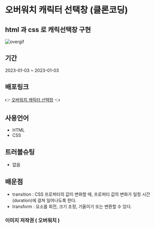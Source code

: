 # 오버워치 캐릭터 선택창 (클론코딩)

## html 과 css 로 캐릭선택창 구현

<img src="https://user-images.githubusercontent.com/84490050/210314726-1583f964-8548-49b7-8f1e-96af2767bd65.gif" alt="overgif" />


## 기간

2023-01-03 ~ 2023-01-03

## 배포링크

👉 <a href="https://kyojin-hwang.github.io/overwatch-clone-front/">오버워치 캐릭터 선택창</a>  👈

## 사용언어

- HTML
- CSS

## 트러블슈팅

- 없음

## 배운점

- transition :  CSS 프로퍼티의 값이 변화할 때, 프로퍼티 값의 변화가 일정 시간(duration)에 걸쳐 일어나도록 한다.
- transform : 요소를 회전, 크기 조정, 기울이기 또는 변환할 수 있다.

### 이미지 저작권 ( 오버워치 ) 
